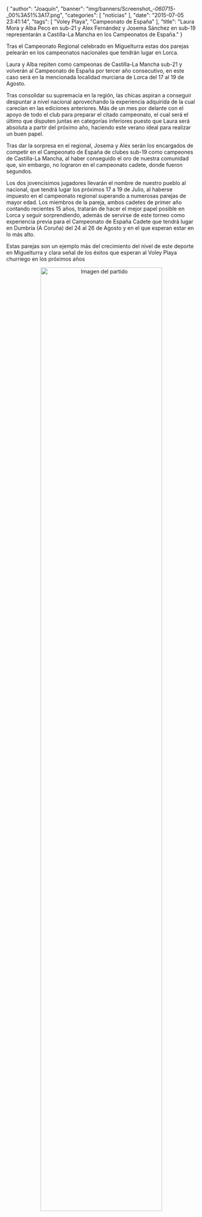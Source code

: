 {
  "author": "Joaquín", 
  "banner": "img/banners/Screenshot_-_060715_-_00%3A51%3A17.png", 
  "categories": [
    "noticias"
  ], 
  "date": "2015-07-05 23:41:14", 
  "tags": [
    "Voley Playa", 
    "Campeonato de España"
  ], 
  "title": "Laura Mora y Alba Peco en sub-21 y Alex Fernández y Josema Sánchez en sub-19 representarán a Castilla-La Mancha en los Campeonatos de España."
}

Tras el Campeonato Regional celebrado en Miguelturra estas dos parejas pelearán en los campeonatos nacionales que tendrán lugar en Lorca.

Laura y Alba repiten como campeonas de Castilla-La Mancha sub-21 y volverán al Campeonato de España por tercer año consecutivo, en este caso será en la mencionada localidad murciana de Lorca del 17 al 19 de Agosto.

Tras consolidar su supremacía en la región, las chicas aspiran a conseguir despuntar a nivel nacional aprovechando la experiencia adquirida de la cual carecían en las ediciones anteriores. Más de un mes por delante con el apoyo de todo el club para preparar el citado campeonato, el cual será el último que disputen juntas en categorías inferiores puesto que Laura será absoluta a partir del próximo año, haciendo este verano ideal para realizar un buen papel.

Tras dar la sorpresa en el regional, Josema y Alex serán los encargados de competir en el Campeonato de España de clubes sub-19 como campeones de Castilla-La Mancha, al haber conseguido el oro de nuestra comunidad que, sin embargo, no lograron en el campeonato cadete, donde fueron segundos. 

Los dos jovencísimos jugadores llevarán el nombre de nuestro pueblo al nacional, que tendrá lugar los próximos 17 a 19 de Julio, al haberse impuesto en el campeonato regional superando a numerosas parejas de mayor edad. Los miembros de la pareja, ambos cadetes de primer año contando recientes 15 años, tratarán de hacer el mejor papel posible en Lorca y seguir sorprendiendo, además de servirse de este torneo como experiencia previa para el Campeonato de España Cadete que tendrá lugar en Dumbría (A Coruña) del 24 al 26 de Agosto y en el que esperan estar en lo más alto.

Estas parejas son un ejemplo más del crecimiento del nivel de este deporte en Miguelturra y clara señal de los éxitos que esperan al Voley Playa churriego en los próximos años


<center>
<a target="_new" href="http://www.advmiguelturra.org/img/banners/Screenshot%20-%20060715%20-%2000%3A51%3A17.png"> 
<img alt="Imagen del partido" width="80%" align="center" src="http://www.advmiguelturra.org/img/banners/Screenshot%20-%20060715%20-%2000%3A51%3A17.png"/> </a> </center>

